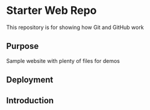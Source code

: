 # Starter Web Repo

This repository is for showing how Git and GitHub work

## Purpose

Sample website with plenty of files for demos

## Deployment

## Introduction
